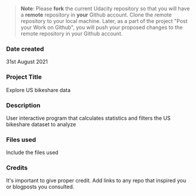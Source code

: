 >**Note**: Please **fork** the current Udacity repository so that you will have a **remote** repository in **your** Github account. Clone the remote repository to your local machine. Later, as a part of the project "Post your Work on Github", you will push your proposed changes to the remote repository in your Github account.

### Date created
31st August 2021

### Project Title
Explore US bikeshare data

### Description
User interactive program that calculates statistics and filters the US bikeshare dataset to analyze 

### Files used
Include the files used

### Credits
It's important to give proper credit. Add links to any repo that inspired you or blogposts you consulted.
